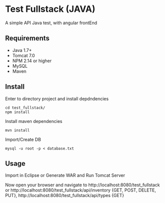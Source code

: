 # Test Fullstack (JAVA)
 A simple API Java test, with angular frontEnd

## Requirements

- Java 1.7+
- Tomcat 7.0
- NPM 2.14 or higher
- MySQL
- Maven

## Install

Enter to directory project and install depdndencies

```shell
cd test_fullstack/
npm install
```

Install maven dependencies
```shell
mvn install
```

Import/Create DB
```shell
mysql -u root -p < database.txt
```

## Usage

Import in Eclipse or Generate WAR and Run Tomcat Server

Now open your browser and navigate to http://localhost:8080/test_fullstack or
http://localhost:8080/test_fullstack/api/inventory {GET, POST, DELETE, PUT},
http://localhost:8080/test_fullstack/api/types {GET}
